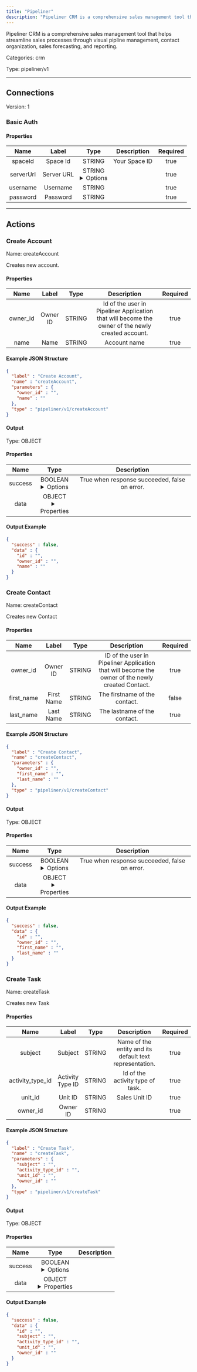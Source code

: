 ```yaml
---
title: "Pipeliner"
description: "Pipeliner CRM is a comprehensive sales management tool that helps streamline sales processes through visual pipline management, contact organization, sales forecasting, and reporting."
---
```


Pipeliner CRM is a comprehensive sales management tool that helps streamline sales processes through visual pipline management, contact organization, sales forecasting, and reporting.


Categories: crm


Type: pipeliner/v1

<hr />



## Connections

Version: 1


### Basic Auth

#### Properties

|      Name       |      Label     |     Type     |     Description     | Required |
|:---------------:|:--------------:|:------------:|:-------------------:|:--------:|
| spaceId | Space Id | STRING | Your Space ID | true |
| serverUrl | Server URL | STRING <details> <summary> Options </summary> https://us-east.api.pipelinersales.com/api/v100/rest/spaces/, https://eu-central.api.pipelinersales.com/api/v100/rest/spaces/, https://ca-central.api.pipelinersales.com/api/v100/rest/spaces/, https://ap-southeast.api.pipelinersales.com/api/v100/rest/spaces/ </details> |  | true |
| username | Username | STRING |  | true |
| password | Password | STRING |  | true |





<hr />



## Actions


### Create Account
Name: createAccount

Creates new account.

#### Properties

|      Name       |      Label     |     Type     |     Description     | Required |
|:---------------:|:--------------:|:------------:|:-------------------:|:--------:|
| owner_id | Owner ID | STRING | Id of the user in Pipeliner Application that will become the owner of the newly created account. | true |
| name | Name | STRING | Account name | true |

#### Example JSON Structure
```json
{
  "label" : "Create Account",
  "name" : "createAccount",
  "parameters" : {
    "owner_id" : "",
    "name" : ""
  },
  "type" : "pipeliner/v1/createAccount"
}
```

#### Output



Type: OBJECT


#### Properties

|     Name     |     Type     |     Description     |
|:------------:|:------------:|:-------------------:|
| success | BOOLEAN <details> <summary> Options </summary> true, false </details> | True when response succeeded, false on error. |
| data | OBJECT <details> <summary> Properties </summary> {STRING\(id), STRING\(owner_id), STRING\(name)} </details> |  |




#### Output Example
```json
{
  "success" : false,
  "data" : {
    "id" : "",
    "owner_id" : "",
    "name" : ""
  }
}
```


### Create Contact
Name: createContact

Creates new Contact

#### Properties

|      Name       |      Label     |     Type     |     Description     | Required |
|:---------------:|:--------------:|:------------:|:-------------------:|:--------:|
| owner_id | Owner ID | STRING | ID of the user in Pipeliner Application that will become the owner of the newly created Contact. | true |
| first_name | First Name | STRING | The firstname of the contact. | false |
| last_name | Last Name | STRING | The lastname of the contact. | true |

#### Example JSON Structure
```json
{
  "label" : "Create Contact",
  "name" : "createContact",
  "parameters" : {
    "owner_id" : "",
    "first_name" : "",
    "last_name" : ""
  },
  "type" : "pipeliner/v1/createContact"
}
```

#### Output



Type: OBJECT


#### Properties

|     Name     |     Type     |     Description     |
|:------------:|:------------:|:-------------------:|
| success | BOOLEAN <details> <summary> Options </summary> true, false </details> | True when response succeeded, false on error. |
| data | OBJECT <details> <summary> Properties </summary> {STRING\(id), STRING\(owner_id), STRING\(first_name), STRING\(last_name)} </details> |  |




#### Output Example
```json
{
  "success" : false,
  "data" : {
    "id" : "",
    "owner_id" : "",
    "first_name" : "",
    "last_name" : ""
  }
}
```


### Create Task
Name: createTask

Creates new Task

#### Properties

|      Name       |      Label     |     Type     |     Description     | Required |
|:---------------:|:--------------:|:------------:|:-------------------:|:--------:|
| subject | Subject | STRING | Name of the entity and its default text representation. | true |
| activity_type_id | Activity Type ID | STRING | Id of the activity type of task. | true |
| unit_id | Unit ID | STRING | Sales Unit ID | true |
| owner_id | Owner ID | STRING |  | true |

#### Example JSON Structure
```json
{
  "label" : "Create Task",
  "name" : "createTask",
  "parameters" : {
    "subject" : "",
    "activity_type_id" : "",
    "unit_id" : "",
    "owner_id" : ""
  },
  "type" : "pipeliner/v1/createTask"
}
```

#### Output



Type: OBJECT


#### Properties

|     Name     |     Type     |     Description     |
|:------------:|:------------:|:-------------------:|
| success | BOOLEAN <details> <summary> Options </summary> true, false </details> |  |
| data | OBJECT <details> <summary> Properties </summary> {STRING\(id), STRING\(subject), STRING\(activity_type_id), STRING\(unit_id), STRING\(owner_id)} </details> |  |




#### Output Example
```json
{
  "success" : false,
  "data" : {
    "id" : "",
    "subject" : "",
    "activity_type_id" : "",
    "unit_id" : "",
    "owner_id" : ""
  }
}
```




